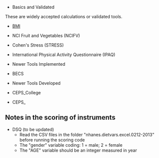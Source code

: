 
* Basics and Validated

These are widely accepted calculations or validated tools.

- [BMI](docs/BMI.md)

- NCI Fruit and Vegetables (NCIFV)

- Cohen's Stress (STRESS)

- International Physical Activity Questionnaire (IPAQ)

* Newer Tools Implemented

- BECS

* Newer Tools Developed

- CEPS_College

- CEPS_


## Notes in the scoring of instruments

* DSQ (to be updated)
	* Read the CSV files in the folder "nhanes.dietvars.excel.0212-2013" before running the scoring code
	* The "gender" variable coding: 1 = male; 2 = female
	* The "AGE" variable should be an integer measured in year  